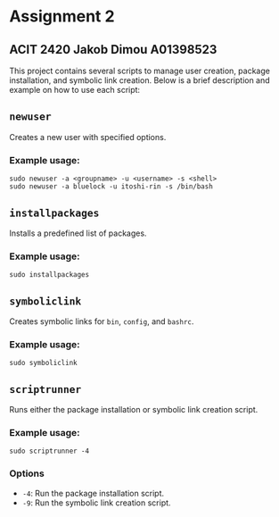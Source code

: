 # Assignment 2 
## ACIT 2420 Jakob Dimou A01398523

This project contains several scripts to manage user creation, package installation, and symbolic link creation. Below is a brief description and example on how to use each script:


## `newuser`
Creates a new user with specified options.

### Example usage:
```
sudo newuser -a <groupname> -u <username> -s <shell>
sudo newuser -a bluelock -u itoshi-rin -s /bin/bash
```

## `installpackages`
Installs a predefined list of packages.

### Example usage:
```
sudo installpackages
```

## `symboliclink`
Creates symbolic links for `bin`, `config`, and `bashrc`.

### Example usage:
```
sudo symboliclink
```

## `scriptrunner`
Runs either the package installation or symbolic link creation script.

### Example usage:
```
sudo scriptrunner -4
```

### Options
- `-4`: Run the package installation script.
- `-9`: Run the symbolic link creation script.


